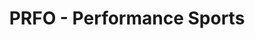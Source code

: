 ---
title: "PRFO - Performance Sports"
url: /saint-sauveur/prfo-performance-sports/
shop: sports
---
